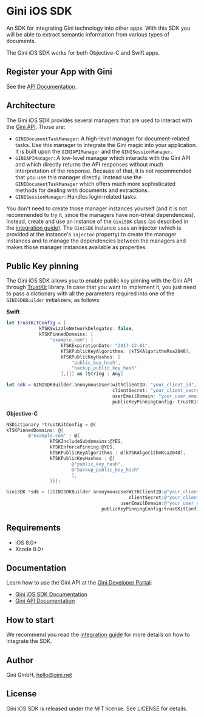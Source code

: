 # Gini iOS SDK

An SDK for integrating Gini technology into other apps. With this SDK you will be able to extract semantic information from various types of documents.

The Gini iOS SDK works for both Objective-C and Swift apps.

## Register your App with Gini

See the [API Documentation](http://developer.gini.net/gini-api/html/guides/oauth2.html#first-of-all-register-your-application-with-gini).

## Architecture

The Gini iOS SDK provides several managers that are used to interact with the
[Gini API](http://developer.gini.net/gini-api/html/index.html). Those are:

- `GINIDocumentTaskManager`: A high-level manager for document-related tasks. Use this manager to integrate the Gini
  magic into your application. It is built upon the `GINIAPIManager` and the `GINISessionManager`.
- `GINIAPIManager`: A low-level manager which interacts with the Gini API and which directly returns the API responses
  without much interpretation of the response. Because of that, it is not recommended that you use this manager
  directly. Instead use the `GINIDocumentTaskManager` which offers much more sophisticated methods for dealing with
  documents and extractions.
- `GINISessionManager`: Handles login-related tasks.

You don't need to create those manager instances yourself (and it is not recommended to try it, since the managers have
non-trivial dependencies). Instead, create and use an instance of the `GiniSDK` class (as
described in the [integration guide](http://developer.gini.net/gini-sdk-ios/docs/guides/getting-started.html)). The `GiniSDK` instance uses an injector (which
is provided at the instance's `injector` property) to create the manager instances and to manage the dependencies
between the managers and makes those manager instances available as properties.

## Public Key pinning
The Gini iOS SDK allows you to enable public key pinning with the Gini API through [TrustKit](https://github.com/datatheorem/TrustKit/) library. In case that you want to implement it, you just need to pass a dictionary with all the parameters required into one of the `GINISDKBuilder` initializers, as follows:

**Swift**
```swift
let trustKitConfig = [
            kTSKSwizzleNetworkDelegates: false,
            kTSKPinnedDomains: [
                "example.com": [
                    kTSKExpirationDate: "2017-12-01",
                    kTSKPublicKeyAlgorithms: [kTSKAlgorithmRsa2048],
                    kTSKPublicKeyHashes: [
                        "public_key_hash",
                        "backup_public_key_hash"
                    ],]]] as [String : Any]

let sdk = GINISDKBuilder.anonymousUser(withClientID: "your_client_id",
                                       clientSecret: "your_client_secret",
                                       userEmailDomain: "your_user_email_domain"
                                       publicKeyPinningConfig: trustKitConfig).build()

```

**Objective-C**

```objective-c
NSDictionary *trustKitConfig = @{
kTSKPinnedDomains: @{
        @"example.com" : @{
                kTSKIncludeSubdomains:@YES,
                kTSKEnforcePinning:@YES,
                kTSKPublicKeyAlgorithms : @[kTSKAlgorithmRsa2048],
                kTSKPublicKeyHashes : @[
                        @"public_key_hash",
                        @"backup_public_key_hash"
                        ],
                }}};

GiniSDK *sdk = [[GINISDKBuilder anonymousUserWithClientID:@"your_client_id"
                                             clientSecret:@"your_client_secret"
                                          userEmailDomain:@"your_user_email_domain"
                                   publicKeyPinningConfig:trustKitConfig] build];
```

## Requirements
- iOS 8.0+
- Xcode 8.0+

## Documentation

Learn how to use the Gini API at the [Gini Developer Portal](http://developer.gini.net):

- [Gini iOS SDK Documentation](http://developer.gini.net/gini-sdk-ios/docs/)
- [Gini API Documentation](http://developer.gini.net/gini-api/)

## How to start

We recommend you read the [integration guide](http://developer.gini.net/gini-sdk-ios/docs/guides/getting-started.html) for more details on how to
integrate the SDK.

## Author

Gini GmbH, hello@gini.net

## License

Gini iOS SDK is released under the MIT license. See LICENSE for details.
